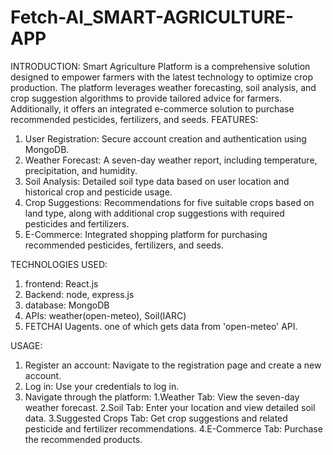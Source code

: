 # Fetch-AI_SMART-AGRICULTURE-APP
INTRODUCTION:
Smart Agriculture Platform is a comprehensive solution designed to empower farmers with the latest technology to optimize crop production. The platform leverages weather forecasting, soil analysis, and crop suggestion algorithms to provide tailored advice for farmers. Additionally, it offers an integrated e-commerce solution to purchase recommended pesticides, fertilizers, and seeds.
FEATURES:
1) User Registration: Secure account creation and authentication using MongoDB.
2) Weather Forecast: A seven-day weather report, including temperature, precipitation, and humidity.
3) Soil Analysis: Detailed soil type data based on user location and historical crop and pesticide usage.
4) Crop Suggestions: Recommendations for five suitable crops based on land type, along with additional crop suggestions with required pesticides and fertilizers.
5) E-Commerce: Integrated shopping platform for purchasing recommended pesticides, fertilizers, and seeds.

TECHNOLOGIES USED:
1. frontend: React.js
2. Backend: node, express.js
3. database: MongoDB
4. APIs: weather(open-meteo), Soil(IARC)
5. FETCHAI Uagents. one of which gets data from 'open-meteo' API.

USAGE:
1. Register an account: Navigate to the registration page and create a new account.
2. Log in: Use your credentials to log in.
3. Navigate through the platform:
    1.Weather Tab: View the seven-day weather forecast.
    2.Soil Tab: Enter your location and view detailed soil data.
    3.Suggested Crops Tab: Get crop suggestions and related pesticide and fertilizer recommendations.
    4.E-Commerce Tab: Purchase the recommended products.
